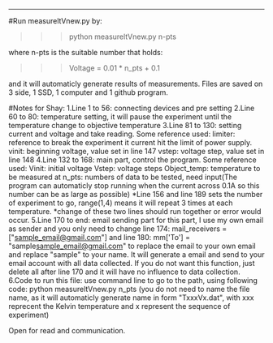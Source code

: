 ------
#Run measureltVnew.py by:

>>> python measureltVnew.py n-pts
 
where n-pts is the suitable number that holds:

>>> Voltage = 0.01 * n_pts + 0.1

and it will automaticly generate results of measurements.
Files are saved on 3 side, 1 SSD, 1 computer and 1 github program.

#Notes for Shay:
1.Line 1 to 56: connecting devices and pre setting
2.Line 60 to 80: temperature setting, it will pause the experiment until the temperature change to objective temperature
3.Line 81 to 130: setting current and voltage and take reading. Some reference used:
	limiter: reference to break the experiment it current hit the limit of power supply.
	vinit: beginning voltage, value set in line 147
	vstep: voltage step, value set in line 148
4.Line 132 to 168: main part, control the program. Some reference used:
	Vinit: initial voltage
	Vstep: voltage steps
	Object_temp: temperature to be measured at
	n_pts: numbers of data to be tested, need input(The program can automaticly stop running when the current across 0.1A so this number can be as large as possible)
	*Line 156 and line 189 sets the number of experiment to go, range(1,4) means it will repeat 3 times at each temperature.
	*change of these two lines should run together or error would occur. 
5.Line 170 to end: email sending part
	for this part, I use my own email as sender and you only need to change line 174:
		mail_receivers = ["sample_email@gmail.com"]
	and line 180:
	mm['To'] = "sample<sample_email@gmail.com>"
	to replace the email to your own email and replace "sample" to your name. It will generate a email and send to your email account with all data collected.
	If you do not want this function, just delete all after line 170 and it will have no influence to data collection.
6.Code to run this file:
	use command line to go to the path, using following code:
		python measureltVnew.py n_pts
	(you do not need to name the file name, as it will automaticly generate name in form "TxxxVx.dat", with xxx reprecent the Kelvin temperature and x represent the sequence of experiment)

Open for read and communication.
